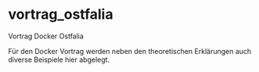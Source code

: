 # vortrag_ostfalia
Vortrag Docker Ostfalia

Für den Docker Vortrag werden neben den theoretischen Erklärungen auch diverse Beispiele hier abgelegt.
